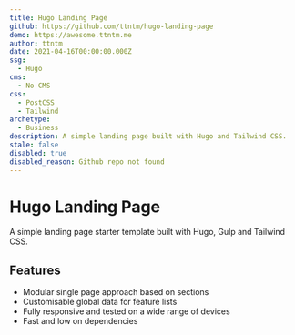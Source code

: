 ```yaml
---
title: Hugo Landing Page
github: https://github.com/ttntm/hugo-landing-page
demo: https://awesome.ttntm.me
author: ttntm
date: 2021-04-16T00:00:00.000Z
ssg:
  - Hugo
cms:
  - No CMS
css:
  - PostCSS
  - Tailwind
archetype:
  - Business
description: A simple landing page built with Hugo and Tailwind CSS.
stale: false
disabled: true
disabled_reason: Github repo not found
---
```


# Hugo Landing Page

A simple landing page starter template built with Hugo, Gulp and Tailwind CSS.

## Features

* Modular single page approach based on sections
* Customisable global data for feature lists
* Fully responsive and tested on a wide range of devices
* Fast and low on dependencies

